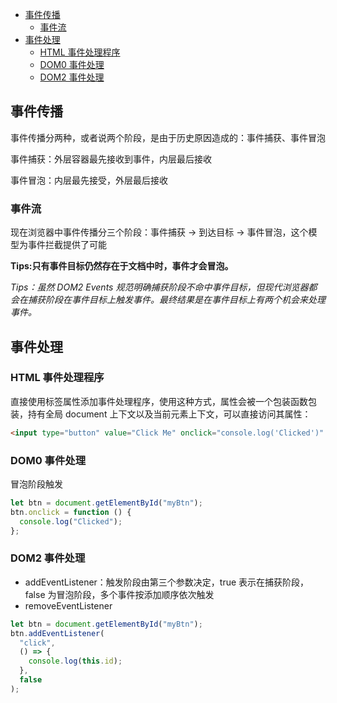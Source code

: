 <!-- START doctoc generated TOC please keep comment here to allow auto update -->
<!-- DON'T EDIT THIS SECTION, INSTEAD RE-RUN doctoc TO UPDATE -->


- [事件传播](#%E4%BA%8B%E4%BB%B6%E4%BC%A0%E6%92%AD)
  - [事件流](#%E4%BA%8B%E4%BB%B6%E6%B5%81)
- [事件处理](#%E4%BA%8B%E4%BB%B6%E5%A4%84%E7%90%86)
  - [HTML 事件处理程序](#html-%E4%BA%8B%E4%BB%B6%E5%A4%84%E7%90%86%E7%A8%8B%E5%BA%8F)
  - [DOM0 事件处理](#dom0-%E4%BA%8B%E4%BB%B6%E5%A4%84%E7%90%86)
  - [DOM2 事件处理](#dom2-%E4%BA%8B%E4%BB%B6%E5%A4%84%E7%90%86)

<!-- END doctoc generated TOC please keep comment here to allow auto update -->

## 事件传播

事件传播分两种，或者说两个阶段，是由于历史原因造成的：事件捕获、事件冒泡

事件捕获：外层容器最先接收到事件，内层最后接收

事件冒泡：内层最先接受，外层最后接收

### 事件流

现在浏览器中事件传播分三个阶段：事件捕获 -> 到达目标 -> 事件冒泡，这个模型为事件拦截提供了可能

**Tips:只有事件目标仍然存在于文档中时，事件才会冒泡。**

_Tips：虽然 DOM2 Events 规范明确捕获阶段不命中事件目标，但现代浏览器都会在捕获阶段在事件目标上触发事件。最终结果是在事件目标上有两个机会来处理事件。_

## 事件处理

### HTML 事件处理程序

直接使用标签属性添加事件处理程序，使用这种方式，属性会被一个包装函数包装，持有全局 document 上下文以及当前元素上下文，可以直接访问其属性：

```html
<input type="button" value="Click Me" onclick="console.log('Clicked')" />
```

### DOM0 事件处理

冒泡阶段触发

```js
let btn = document.getElementById("myBtn");
btn.onclick = function () {
  console.log("Clicked");
};
```

### DOM2 事件处理

- addEventListener：触发阶段由第三个参数决定，true 表示在捕获阶段，false 为冒泡阶段，多个事件按添加顺序依次触发
- removeEventListener

```js
let btn = document.getElementById("myBtn");
btn.addEventListener(
  "click",
  () => {
    console.log(this.id);
  },
  false
);
```
